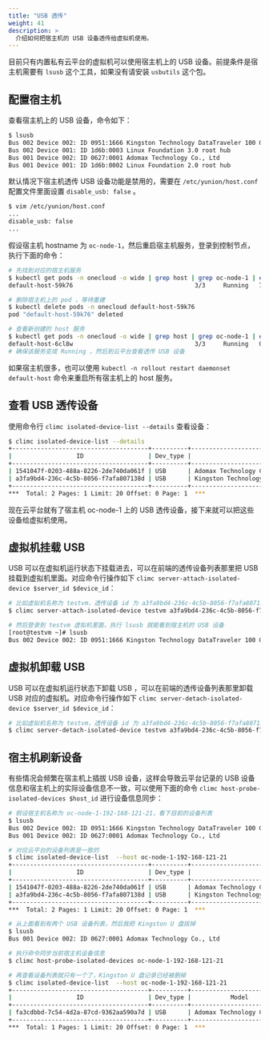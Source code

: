 ```yaml
---
title: "USB 透传"
weight: 41
description: >
  介绍如何把宿主机的 USB 设备透传给虚拟机使用。
---
```


目前只有内置私有云平台的虚拟机可以使用宿主机上的 USB 设备。前提条件是宿主机需要有 `lsusb` 这个工具，如果没有请安装 `usbutils` 这个包。

## 配置宿主机

查看宿主机上的 USB 设备，命令如下：

```bash
$ lsusb
Bus 002 Device 002: ID 0951:1666 Kingston Technology DataTraveler 100 G3/G4/SE9 G2/50
Bus 002 Device 001: ID 1d6b:0003 Linux Foundation 3.0 root hub
Bus 001 Device 002: ID 0627:0001 Adomax Technology Co., Ltd
Bus 001 Device 001: ID 1d6b:0002 Linux Foundation 2.0 root hub
```

默认情况下宿主机透传 USB 设备功能是禁用的，需要在 `/etc/yunion/host.conf` 配置文件里面设置 `disable_usb: false` 。

```bash
$ vim /etc/yunion/host.conf
...
disable_usb: false
...
```

假设宿主机 hostname 为 `oc-node-1`，然后重启宿主机服务，登录到控制节点，执行下面的命令：

```bash
# 先找到对应的宿主机服务
$ kubectl get pods -n onecloud -o wide | grep host | grep oc-node-1 | egrep -v 'deployer|image'
default-host-59k76                                  3/3     Running   7          3d22h   192.168.121.21   oc-node-1   <none>           <none>

# 删除宿主机上的 pod ，等待重建
$ kubectl delete pods -n onecloud default-host-59k76
pod "default-host-59k76" deleted

# 查看新创建的 host 服务
$ kubectl get pods -n onecloud -o wide | grep host | grep oc-node-1 | egrep -v 'deployer|image'
default-host-6cl8w                                  3/3     Running   0          17s     192.168.121.21   oc-node-1   <none>           <none>
# 确保该服务变成 Running ，然后到云平台查看透传 USB 设备
```

如果宿主机很多，也可以使用 `kubectl -n rollout restart daemonset default-host` 命令来重启所有宿主机上的 host 服务。

## 查看 USB 透传设备

使用命令行 `climc isolated-device-list --details` 查看设备：

```bash
$ climc isolated-device-list --details
+--------------------------------------+----------+------------------------------------------------------+---------+------------------+--------------------------------------+--------------------------+----------+-------+--------------+
|                  ID                  | Dev_type |                        Model                         |  Addr   | Vendor_device_id |               Host_id                |           Host           | Guest_id | Guest | Guest_status |
+--------------------------------------+----------+------------------------------------------------------+---------+------------------+--------------------------------------+--------------------------+----------+-------+--------------+
| 1541047f-0203-488a-8226-2de740da061f | USB      | Adomax Technology Co., Ltd                           | 001:002 | 0627:0001        | 7a11731f-dcc0-41e5-8d64-68eb36defcbe | oc-node-1-192-168-121-21 |          |       |              |
| a3fa9bd4-236c-4c5b-8056-f7afa807138d | USB      | Kingston Technology DataTraveler 100 G3/G4/SE9 G2/50 | 002:002 | 0951:1666        | 7a11731f-dcc0-41e5-8d64-68eb36defcbe | oc-node-1-192-168-121-21 |          |       |              |
+--------------------------------------+----------+------------------------------------------------------+---------+------------------+--------------------------------------+--------------------------+----------+-------+--------------+
***  Total: 2 Pages: 1 Limit: 20 Offset: 0 Page: 1  ***
```

现在云平台就有了宿主机 oc-node-1 上的 USB 透传设备，接下来就可以把这些设备给虚拟机使用。

## 虚拟机挂载 USB

USB 可以在虚拟机运行状态下挂载进去，可以在前端的透传设备列表那里把 USB 挂载到虚拟机里面。对应命令行操作如下 `climc server-attach-isolated-device $server_id $device_id`：

```bash
# 比如虚拟机名称为 testvm，透传设备 id 为 a3fa9bd4-236c-4c5b-8056-f7afa807138d
$ climc server-attach-isolated-device testvm a3fa9bd4-236c-4c5b-8056-f7afa807138d

# 然后登录到 testvm 虚拟机里面，执行 lsusb 就能看到宿主机的 USB 设备
[root@testvm ~]# lsusb
Bus 002 Device 002: ID 0951:1666 Kingston Technology DataTraveler 100 G3/G4/SE9 G2/50
```

## 虚拟机卸载 USB

USB 可以在虚拟机运行状态下卸载 USB ，可以在前端的透传设备列表那里卸载 USB 对应的虚拟机。对应命令行操作如下 `climc server-detach-isolated-device $server_id $device_id`：

```bash
# 比如虚拟机名称为 testvm，透传设备 id 为 a3fa9bd4-236c-4c5b-8056-f7afa807138d
$ climc server-detach-isolated-device testvm a3fa9bd4-236c-4c5b-8056-f7afa807138d
```

## 宿主机刷新设备

有些情况会频繁在宿主机上插拔 USB 设备，这样会导致云平台记录的 USB 设备信息和宿主机上的实际设备信息不一致，可以使用下面的命令 `climc host-probe-isolated-devices $host_id` 进行设备信息同步：

```bash
# 假设宿主机名称为 oc-node-1-192-168-121-21，看下目前的设备列表
$ lsusb
Bus 002 Device 002: ID 0951:1666 Kingston Technology DataTraveler 100 G3/G4/SE9 G2/50
Bus 001 Device 002: ID 0627:0001 Adomax Technology Co., Ltd

# 对应云平台的设备列表是一致的
$ climc isolated-device-list  --host oc-node-1-192-168-121-21
+--------------------------------------+----------+------------------------------------------------------+---------+------------------+--------------------------------------+
|                  ID                  | Dev_type |                        Model                         |  Addr   | Vendor_device_id |               Host_id                |
+--------------------------------------+----------+------------------------------------------------------+---------+------------------+--------------------------------------+
| 1541047f-0203-488a-8226-2de740da061f | USB      | Adomax Technology Co., Ltd                           | 001:002 | 0627:0001        | 7a11731f-dcc0-41e5-8d64-68eb36defcbe |
| a3fa9bd4-236c-4c5b-8056-f7afa807138d | USB      | Kingston Technology DataTraveler 100 G3/G4/SE9 G2/50 | 002:002 | 0951:1666        | 7a11731f-dcc0-41e5-8d64-68eb36defcbe |
+--------------------------------------+----------+------------------------------------------------------+---------+------------------+--------------------------------------+
***  Total: 2 Pages: 1 Limit: 20 Offset: 0 Page: 1  ***

# 从上面看到有两个 USB 设备列表，然后我把 Kingston U 盘拔掉
$ lsusb
Bus 001 Device 002: ID 0627:0001 Adomax Technology Co., Ltd

# 执行命令同步当前宿主机设备信息
$ climc host-probe-isolated-devices oc-node-1-192-168-121-21

# 再查看设备列表就只有一个了，Kingston U 盘记录已经被删掉
$ climc isolated-device-list  --host oc-node-1-192-168-121-21
+--------------------------------------+----------+----------------------------+---------+------------------+--------------------------------------+
|                  ID                  | Dev_type |           Model            |  Addr   | Vendor_device_id |               Host_id                |
+--------------------------------------+----------+----------------------------+---------+------------------+--------------------------------------+
| fa3cdbbd-7c54-4d2a-87cd-9362aa590a7d | USB      | Adomax Technology Co., Ltd | 001:002 | 0627:0001        | 7a11731f-dcc0-41e5-8d64-68eb36defcbe |
+--------------------------------------+----------+----------------------------+---------+------------------+--------------------------------------+
***  Total: 1 Pages: 1 Limit: 20 Offset: 0 Page: 1  ***
```
